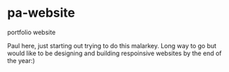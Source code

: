 # pa-website
portfolio website

Paul here, just starting out trying to do this malarkey.
Long way to go but would like to be designing and building respoinsive websites by the end of the year:)
